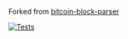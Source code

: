 Forked from [bitcoin-block-parser](https://github.com/keviny/bitcoin-block-parser)


[![Tests](https://github.com/ChuckHend/blk-tx-decoder/actions/workflows/python-package.yml/badge.svg?branch=main)](https://github.com/ChuckHend/blk-tx-decoder/actions/workflows/python-package.yml)
